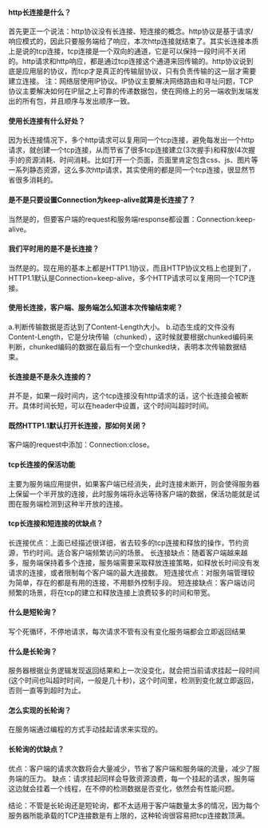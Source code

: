 #### http长连接是什么？

首先更正一个说法：http协议没有长连接、短连接的概念。http协议是基于请求/响应模式的，因此只要服务端给了响应，本次http连接就结束了。其实长连接本质上是说的tcp连接，tcp连接是一个双向的通道，它是可以保持一段时间不关闭的。http请求和http响应，都是通过tcp连接这个通道来回传输的。http协议说到底是应用层的协议，而tcp才是真正的传输层协议，只有负责传输的这一层才需要建立连接。
注：网络层使用IP协议。IP协议主要解决网络路由和寻址问题，TCP协议主要解决如何在IP层之上可靠的传递数据包，使在网络上的另一端收到发端发出的所有包，并且顺序与发出顺序一致。

#### 使用长连接有什么好处？

因为长连接情况下，多个http请求可以复用同一个tcp连接，避免每发出一个http请求，就创建一个tcp连接，从而节省了很多tcp连接建立(3次握手)和释放(4次握手)的资源消耗、时间消耗。比如打开一个页面，页面里肯定包含css、js、图片等一系列静态资源，这么多次http请求，其实使用的都是同一个tcp连接，很显然节省很多消耗的。

#### 是不是只要设置Connection为keep-alive就算是长连接了？

当然是的，但要客户端的request和服务端response都设置：Connection:keep-alive。

#### 我们平时用的是不是长连接？

当然是的。现在用的基本上都是HTTP1.1协议，而且HTTP协议文档上也提到了，HTTP1.1默认是Connection=keep-alive，多个HTTP请求可以复用同一个TCP连接。

#### 使用长连接，客户端、服务端怎么知道本次传输结束呢？

a.判断传输数据是否达到了Content-Length大小。
b.动态生成的文件没有Content-Length，它是分块传输（chunked），这时候就要根据chunked编码来判断，chunked编码的数据在最后有一个空chunked块，表明本次传输数据结束。

#### 长连接是不是永久连接的？

并不是，如果一段时间内，这个tcp连接没有http请求的话，这个长连接会被断开。具体时间长短，可以在header中设置，这个时间叫超时时间。

#### 既然HTTP1.1默认打开长连接，那如何关闭？

客户端的request中添加：Connection:close。

#### tcp长连接的保活功能

主要为服务端应用提供，如果客户端已经消失，此时连接未断开，则会使得服务器上保留一个半开放的连接，此时服务端将永远等待客户端的数据，保活功能就是试图在服务端检测到这种半开放的连接。

#### tcp长连接和短连接的优缺点？

长连接优点：上面已经描述很详细，省去较多的tcp连接和释放的操作，节约资源，节约时间。适合客户端频繁访问的场景。
长连接缺点：随着客户端越来越多，服务端保持着多个连接，服务端需要采取释放连接策略，如释放长时间没有发请求的连接，或者限制每个客户端的最大连接数。
短连接优点：对服务端管理较为简单，存在的都是有用的连接，不用额外控制手段。
短连接缺点：客户端访问频繁的场景，将在tcp的建立和释放连接上浪费较多的时间和带宽。



#### 什么是短轮询？

写个死循环，不停地请求，每次请求不管有没有变化服务端都会立即返回结果

#### 什么是长轮询？

服务器根据业务逻辑发现返回结果和上一次没变化，就会把当前请求挂起一段时间(这个时间也叫超时时间，一般是几十秒)，这个时间里，检测到变化就立即返回，否则一直等到超时为止。

#### 怎么实现的长轮询？

在服务端通过编程的方式手动挂起请求来实现的。

#### 长轮询的优缺点？

优点：客户端的请求次数将会大量减少，节省了客户端和服务端的流量，减少了服务端的压力。
缺点：请求挂起同样会导致资源浪费，每一个挂起的请求，服务端这边就会挂着一个线程，在不停的检测数据是否变化，依然会有性能问题。

结论：不管是长轮询还是短轮询，都不太适用于客户端数量太多的情况，因为每个服务器所能承载的TCP连接数是有上限的，这种轮询很容易把tcp连接数顶满。

